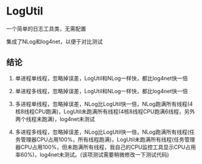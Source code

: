 # LogUtil
一个简单的日志工具类，无需配置

集成了NLog和log4net，以便于对比测试

## 结论

1. 单进程单线程，忽略掉误差，LogUtil和NLog一样快，都比log4net快一倍

2. 单进程多线程，忽略掉误差，LogUtil和NLog一样快，都比log4net快一倍

3. 多进程单线程，忽略掉误差，NLog比LogUtil快一倍，NLog跑满所有线程(4核8线程CPU跑满)，LogUtil未跑满所有线程(4核8线程CPU跑满6线程，另外两个线程未跑满)，log4net未测试

4. 多进程多线程，忽略掉误差，NLog比LogUtil快一倍，NLog跑满所有线程(任务管理器CPU占用100%，所有线程跑满)，LogUtil未跑满所有线程(任务管理器CPU占用100%，但未跑满所有线程，我自己的CPU监控工具显示CPU占用率60%)，log4net未测试。(该项测试需要稍微修改一下测试代码)



